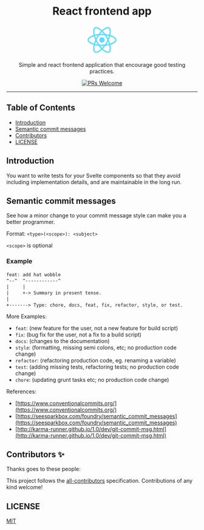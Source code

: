 <div align="center">
<h1>React frontend app</h1>

<a href="#">
  <img
    height="80"
    width="80"
    alt="React-app"
    src="public/logo192.png"
  />
</a>
<p>Simple and react frontend application that encourage good testing practices.</p>

<!-- prettier-ignore-start -->
[![PRs Welcome][prs-badge]][prs]
<!-- prettier-ignore-end -->
</div>

<hr />

## Table of Contents

<!-- START doctoc generated TOC please keep comment here to allow auto update -->
<!-- DON'T EDIT THIS SECTION, INSTEAD RE-RUN doctoc TO UPDATE -->

- [Introduction](#introduction)
- [Semantic commit messages](#semantic-commit-messages)
- [Contributors](#contributors)
- [LICENSE](#license)

<!-- END doctoc generated TOC please keep comment here to allow auto update -->

## Introduction

You want to write tests for your Svelte components so that they avoid including implementation
details, and are maintainable in the long run.

## Semantic commit messages

See how a minor change to your commit message style can make you a better programmer.

Format: `<type>(<scope>): <subject>`

`<scope>` is optional

### Example

```
feat: add hat wobble
^--^  ^------------^
|     |
|     +-> Summary in present tense.
|
+-------> Type: chore, docs, feat, fix, refactor, style, or test.
```

More Examples:

- `feat`: (new feature for the user, not a new feature for build script)
- `fix`: (bug fix for the user, not a fix to a build script)
- `docs`: (changes to the documentation)
- `style`: (formatting, missing semi colons, etc; no production code change)
- `refactor`: (refactoring production code, eg. renaming a variable)
- `test`: (adding missing tests, refactoring tests; no production code change)
- `chore`: (updating grunt tasks etc; no production code change)

References:

- [https://www.conventionalcommits.org/](https://www.conventionalcommits.org/)
- [https://seesparkbox.com/foundry/semantic_commit_messages](https://seesparkbox.com/foundry/semantic_commit_messages)
- [http://karma-runner.github.io/1.0/dev/git-commit-msg.html](http://karma-runner.github.io/1.0/dev/git-commit-msg.html)

## Contributors ✨

Thanks goes to these people:

<!-- ALL-CONTRIBUTORS-LIST:START - Do not remove or modify this section -->
<!-- ALL-CONTRIBUTORS-LIST:END -->

This project follows the [all-contributors][all-contributors] specification.
Contributions of any kind welcome!

## LICENSE

[MIT](LICENSE)

<!-- prettier-ignore-start -->

[all-contributors]: https://github.com/all-contributors/all-contributors
[emojis]: https://github.com/all-contributors/all-contributors#emoji-key
[license]: https://circleci.com/gh/remchiteam/frontend/blob/master/LICENSE
[prs-badge]: https://img.shields.io/badge/PRs-welcome-brightgreen.svg?style=flat-square
[prs]: http://makeapullrequest.com


<!-- prettier-ignore-end -->
